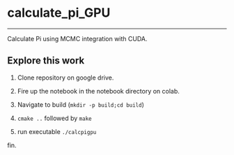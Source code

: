 # calculate_pi_GPU
---------------------

Calculate Pi using MCMC integration with CUDA.


## Explore this work


1. Clone repository on google drive.

2. Fire up the notebook in the notebook directory on colab. 

3. Navigate to build (`mkdir -p build;cd build`)

4. `cmake ..` followed by `make`

5. run executable `./calcpigpu`

fin.
